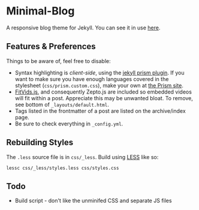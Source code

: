 Minimal-Blog 
============

A responsive blog theme for Jekyll. You can see it in use [here](http://nickw.it).

## Features & Preferences

Things to be aware of, feel free to disable:

 * Syntax highlighting is *client-side*, using the [jekyll prism plugin](https://github.com/gmurphey/jekyll-prism-plugin). If you want to make sure you have enough languages covered in the stylesheet (`css/prism.custom.css`), make your own at [the Prism site](http://prismjs.com/download.html).
 * [FitVids.js](http://fitvidsjs.com), and consequently Zepto.js are included so embedded videos will fit within a post. Appreciate this may be unwanted bloat. To remove, see bottom of `_layouts/default.html`.
 * Tags listed in the frontmatter of a post are listed on the archive/index page.
 * Be sure to check everything in `_config.yml`.

## Rebuilding Styles

The `.less` source file is in `css/_less`. Build using [LESS](http://lesscss.org) like so:

    lessc css/_less/styles.less css/styles.css

## Todo

 * Build script - don't like the unminifed CSS and separate JS files

